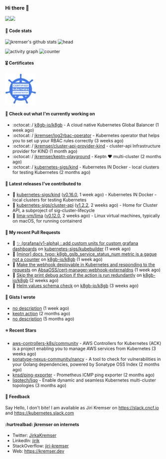 ### Hi there 👋

 <img src="./b.gif" width="300px"><img src="./b.gif" width="300px">

#### 📱 Code stats

![jkremser's github stats](https://github-readme-stats.vercel.app/api?username=jkremser&count_private=true&show_icons=true&hide_border=false&theme=tokyonight&title_color=5bcdec&bg_color=0d1117&border_radius=false) ![head](https://user-images.githubusercontent.com/535866/175570014-71166aaa-95f7-4a4f-869c-93a16481de4e.jpeg)


![activity graph](https://activity-graph.herokuapp.com/graph?username=jkremser&theme=react-dark)
![counter](https://komarev.com/ghpvc/?username=jkremser&color=5bcdec&style=for-the-badge)

#### 🎖 Certificates
<p align="left"><a href="https://www.credly.com/badges/8ca716d9-fa9b-42e6-b4a1-ad043baf5396/public_url">
<img src="https://raw.githubusercontent.com/cncf/artwork/master/other/cka/color/kubernetes-cka-color.png" alt="https://www.credly.com/badges/8ca716d9-fa9b-42e6-b4a1-ad043baf5396/public_url" width="100" height="100"/> </a>
</p>

#### 👷 Check out what I'm currently working on

- :octocat: / [k8gb-io/k8gb](https://github.com/k8gb-io/k8gb) - A cloud native Kubernetes Global Balancer (1 week ago)
- :octocat: / [jkremser/log2rbac-operator](https://github.com/jkremser/log2rbac-operator) - Kubernetes operator that helps you to set up your RBAC rules correctly (3 weeks ago)
- :octocat: / [jkremser/cluster-api-provider-kind](https://github.com/jkremser/cluster-api-provider-kind) - cluster-api Infrastructure provider for KIND (1 month ago)
- :octocat: / [jkremser/keptn-playground](https://github.com/jkremser/keptn-playground) - Keptn ♥ multi-cluster (2 months ago)
- :octocat: / [kubernetes-sigs/kind](https://github.com/kubernetes-sigs/kind) - Kubernetes IN Docker - local clusters for testing Kubernetes (2 months ago)

#### 🔭 Latest releases I've contributed to

- 🎉 [kubernetes-sigs/kind](https://github.com/kubernetes-sigs/kind) ([v0.16.0](https://github.com/kubernetes-sigs/kind/releases/tag/v0.16.0), 1 week ago) - Kubernetes IN Docker - local clusters for testing Kubernetes
- 🎉 [kubernetes-sigs/cluster-api](https://github.com/kubernetes-sigs/cluster-api) ([v1.2.2](https://github.com/kubernetes-sigs/cluster-api/releases/tag/v1.2.2), 2 weeks ago) - Home for Cluster API, a subproject of sig-cluster-lifecycle
- 🎉 [lima-vm/lima](https://github.com/lima-vm/lima) ([v0.12.0](https://github.com/lima-vm/lima/releases/tag/v0.12.0), 2 weeks ago) - Linux virtual machines, typically on macOS, for running containerd

#### 🔨 My recent Pull Requests

- 💪 [:sparkles: (grafana/v1-alpha) : add custom units for custom grafana dashboards](https://github.com/kubernetes-sigs/kubebuilder/pull/2965) on [kubernetes-sigs/kubebuilder](https://github.com/kubernetes-sigs/kubebuilder) (1 week ago)
- 💪 [[minor] docs, typo: k8gb_gslb_service_status_num metric is a gague not a counter](https://github.com/k8gb-io/k8gb/pull/957) on [k8gb-io/k8gb](https://github.com/k8gb-io/k8gb) (1 week ago)
- 💪 [Make the webhook deployable in Kubernetes and responding to the requests](https://github.com/AbsaOSS/cert-manager-webhook-externaldns/pull/1) on [AbsaOSS/cert-manager-webhook-externaldns](https://github.com/AbsaOSS/cert-manager-webhook-externaldns) (1 week ago)
- 💪 [Skip the print debug action if the action is run redundantly](https://github.com/k8gb-io/k8gb/pull/952) on [k8gb-io/k8gb](https://github.com/k8gb-io/k8gb) (2 weeks ago)
- 💪 [Helm values schema check](https://github.com/k8gb-io/k8gb/pull/950) on [k8gb-io/k8gb](https://github.com/k8gb-io/k8gb) (3 weeks ago)

#### 📓 Gists I wrote

- [no description](https://gist.github.com/a51bd080b2050aeed8479f1a8c2a686c) (1 week ago)
- [keptn action](https://gist.github.com/4b9355e26643217f318fe37faa9ce444) (2 months ago)
- [no description](https://gist.github.com/a8143384049b171d4e64c5aeb6da4793) (5 months ago)

#### ⭐ Recent Stars

- [aws-controllers-k8s/community](https://github.com/aws-controllers-k8s/community) - AWS Controllers for Kubernetes (ACK) is a project enabling you to manage AWS services from Kubernetes (3 weeks ago)
- [sonatype-nexus-community/nancy](https://github.com/sonatype-nexus-community/nancy) - A tool to check for vulnerabilities in your Golang dependencies, powered by Sonatype OSS Index (2 months ago)
- [knsd/ping-exporter](https://github.com/knsd/ping-exporter) - Prometheus ICMP ping exporter (2 months ago)
- [liqotech/liqo](https://github.com/liqotech/liqo) - Enable dynamic and seamless Kubernetes multi-cluster topologies (3 months ago)

#### 💬 Feedback

Say Hello, I don't bite! I am available as Jiri Kremser on https://slack.cncf.io and https://kubernetes.slack.com


#### :hurtrealbad: jkremser on internets

- Twitter: <a href="https://twitter.com/JirkaKremser">JirkaKremser</a>
- LinkedIn: <a href="https://www.linkedin.com/in/jirik/">jirik</a>
- StackOverflow: <a href="https://stackoverflow.com/users/1594980/jiri-kremser">jiri-kremser</a>
- Web: https://kremser.dev